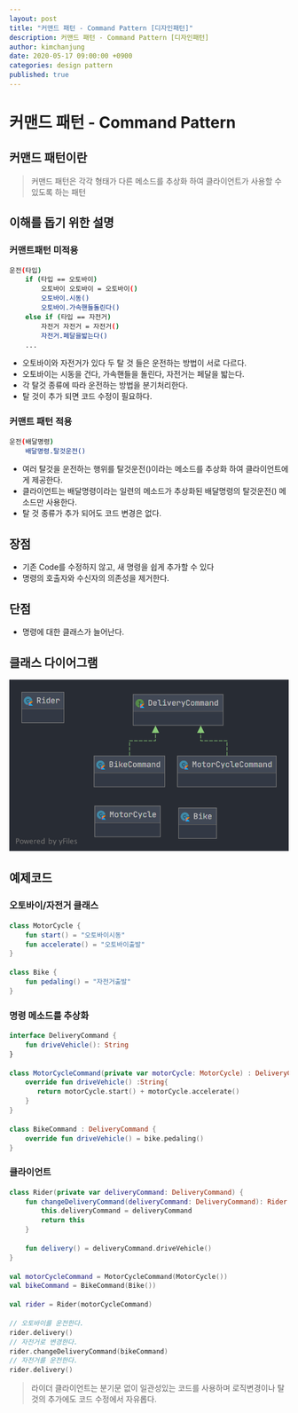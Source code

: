 ```yaml
---
layout: post
title: "커맨드 패턴 - Command Pattern [디자인패턴]"
description: 커맨드 패턴 - Command Pattern [디자인패턴]
author: kimchanjung
date: 2020-05-17 09:00:00 +0900
categories: design pattern
published: true
---
```


# 커맨드 패턴 - Command Pattern

## 커맨드 패턴이란
> 커맨드 패턴은 각각 형태가 다른 메소드를 추상화 하여 클라이언트가 사용할 수 있도록 하는 패턴

## 이해를 돕기 위한 설명
### 커맨트패턴 미적용
```bash
운전(타입)
    if (타입 == 오토바이)
        오토바이 오토바이 = 오토바이()
        오토바이.시동()
        오토바이.가속핸들돌린다()
    else if (타입 == 자전거)
        자전거 자전거 = 자전거()
        자전거.페달을밟는다()
    ...        
```  

- 오토바이와 자전거가 있다 두 탈 것 들은 운전하는 방법이 서로 다르다.
- 오토바이는 시동을 건다, 가속핸들을 돌린다, 자전거는 페달을 밟는다.
- 각 탈것 종류에 따라 운전하는 방법을 분기처리한다.
- 탈 것이 추가 되면 코드 수정이 필요하다.

### 커맨트 패턴 적용 
```bash
운전(배달명령)
    배달명령.탈것운전()
```  

- 여러 탈것을 운전하는 행위를 탈것운전()이라는 메소드를 추상화 하여 클라이언트에게 제공한다.
- 클라이언트는 배달명령이라는 일련의 메소드가 추상화된 배달명령의 탈것운전() 메소드만 사용한다.
- 탈 것 종류가 추가 되어도 코드 변경은 없다.

 ## 장점
 - 기존 Code를 수정하지 않고, 새 명령을 쉽게 추가할 수 있다
 - 명령의 호출자와 수신자의 의존성을 제거한다.  
 
 ## 단점
 - 명령에 대한 클래스가 늘어난다.

## 클래스 다이어그램
![class-diagram](/post-img/design-pattern/command-pattern-class-diagram.png)


## 예제코드
### 오토바이/자전거 클래스

```kotlin
class MotorCycle {
    fun start() = "오토바이시동"
    fun accelerate() = "오토바이출발"
}

class Bike {
    fun pedaling() = "자전거출발"
}
```
### 명령 메소드를 추상화
```kotlin
interface DeliveryCommand {
    fun driveVehicle(): String
}

class MotorCycleCommand(private var motorCycle: MotorCycle) : DeliveryCommand {
    override fun driveVehicle() :String{
       return motorCycle.start() + motorCycle.accelerate()
    }
}

class BikeCommand : DeliveryCommand {
    override fun driveVehicle() = bike.pedaling()
}
```

### 클라이언트

```kotlin
class Rider(private var deliveryCommand: DeliveryCommand) {
    fun changeDeliveryCommand(deliveryCommand: DeliveryCommand): Rider {
        this.deliveryCommand = deliveryCommand
        return this
    }

    fun delivery() = deliveryCommand.driveVehicle()
}

val motorCycleCommand = MotorCycleCommand(MotorCycle())
val bikeCommand = BikeCommand(Bike())

val rider = Rider(motorCycleCommand)

// 오토바이를 운전한다.
rider.delivery()
// 자전거로 변경한다.
rider.changeDeliveryCommand(bikeCommand)
// 자전거를 운전한다.
rider.delivery()
```
> 라이더 클라이언트는 분기문 없이 일관성있는 코드를 사용하며 로직변경이나 탈것의 추가에도 코드 수정에서 자유롭다. 

